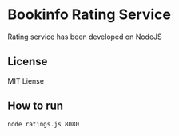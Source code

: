# Bookinfo Rating Service

Rating service has been developed on NodeJS

## License

MIT Liense

## How to run

```bash
node ratings.js 8080
```